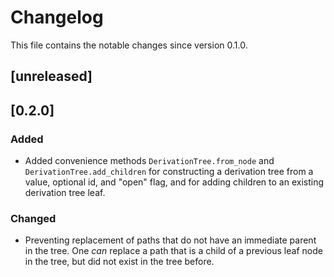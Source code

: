 # Changelog

This file contains the notable changes since version 0.1.0.

## [unreleased]

## [0.2.0]

### Added

- Added convenience methods `DerivationTree.from_node` and `DerivationTree.add_children`
  for constructing a derivation tree from a value, optional id, and "open" flag, and
  for adding children to an existing derivation tree leaf.

### Changed

- Preventing replacement of paths that do not have an immediate parent in the tree.
  One *can* replace a path that is a child of a previous leaf node in the tree, but
  did not exist in the tree before.
